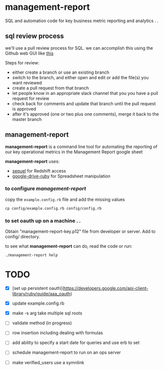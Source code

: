# management-report
SQL and automation code for key business metric reporting and analytics . .


## sql review process
we'll use a pull review process for SQL. we can accomplish this using the Github web GUI like [this](https://help.github.com/articles/github-flow-in-the-browser/)

Steps for review:
- either create a branch or use an existing branch
- switch to the branch, and either open and edit or add the file(s) you want reviewed
- create a pull request from that branch
- let people know in an appropriate slack channel that you you have a pull request for review
- check back for comments and update that branch until the pull request is approved
- after it's approved (one or two plus one comments), merge it back to the master branch


## management-report
__management-report__ is a command line tool for automating the reporting of our key operational metrics in the Management Report google sheet

__management-report__ uses:
- [sequel](http://sequel.jeremyevans.net/index.html) for Redshift access
- [google-drive-ruby](https://github.com/gimite/google-drive-ruby) for Spreadsheet manipulation

### to configure _management-report_
copy the ```example.config.rb``` file and add the missing values
```
cp config/example.config.rb config/config.rb
```

### to set oauth up on a machine . .
Obtain "management-report-key.p12" file from developer or server. Add to config/ directory.


to see what __management-report__ can do, read the code or run:
```
./management-report help
```

# TODO
- [x] [set up persistent oauth[(https://developers.google.com/api-client-library/ruby/guide/aaa_oauth)
- [x] update example.config.rb
- [x] make -s arg take multiple sql roots
- [ ] validate method (in progress)
- [ ] row insertion including dealing with formulas
- [ ] add ability to specify a start date for queries and use erb to set
- [ ] schedule management-report to run on an ops server
- [ ] make verified_users use a symnlink

